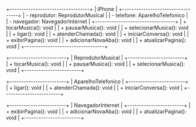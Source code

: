 +----------------------------------+
| iPhone |
+----------------------------------+
| - reprodutor: ReprodutorMusical |
| - telefone: AparelhoTelefonico |
| - navegador: NavegadorInternet |
+----------------------------------+
| + tocarMusica(): void |
| + pausarMusica(): void |
| + selecionarMusica(): void |
| + ligar(): void |
| + atenderChamada(): void |
| + iniciarConversa(): void |
| + exibirPagina(): void |
| + adicionarNovaAba(): void |
| + atualizarPagina(): void |
+----------------------------------+

+------------------------+
| ReprodutorMusical |
+------------------------+
| + tocarMusica(): void |
| + pausarMusica(): void |
| + selecionarMusica(): void |
+------------------------+

+------------------------+
| AparelhoTelefonico |
+------------------------+
| + ligar(): void |
| + atenderChamada(): void |
| + iniciarConversa(): void |
+------------------------+

+------------------------+
| NavegadorInternet |
+------------------------+
| + exibirPagina(): void |
| + adicionarNovaAba(): void |
| + atualizarPagina(): void |
+------------------------+
